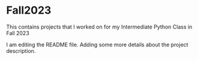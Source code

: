# Fall2023
This contains projects that I worked on for my Intermediate Python Class in Fall 2023

I am editing the README file. Adding some more details about the project description.


